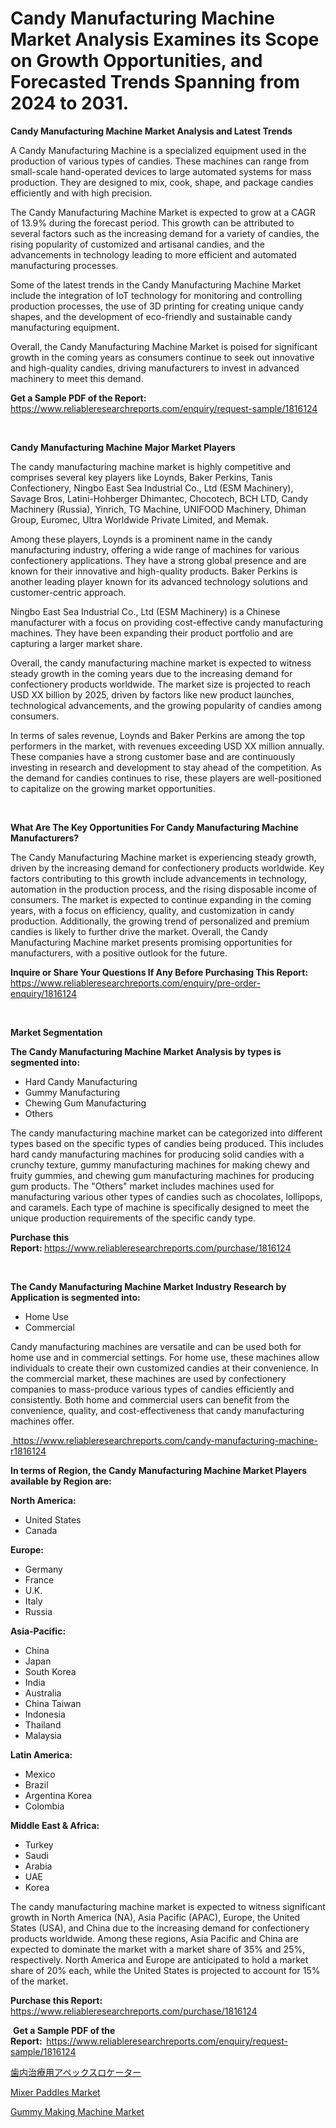 <p><h1>Candy Manufacturing Machine Market Analysis Examines its Scope on Growth Opportunities, and Forecasted Trends Spanning from 2024 to 2031.</h1></p><p><strong>Candy Manufacturing Machine Market Analysis and Latest Trends</strong></p>
<p><p>A Candy Manufacturing Machine is a specialized equipment used in the production of various types of candies. These machines can range from small-scale hand-operated devices to large automated systems for mass production. They are designed to mix, cook, shape, and package candies efficiently and with high precision.</p><p>The Candy Manufacturing Machine Market is expected to grow at a CAGR of 13.9% during the forecast period. This growth can be attributed to several factors such as the increasing demand for a variety of candies, the rising popularity of customized and artisanal candies, and the advancements in technology leading to more efficient and automated manufacturing processes.</p><p>Some of the latest trends in the Candy Manufacturing Machine Market include the integration of IoT technology for monitoring and controlling production processes, the use of 3D printing for creating unique candy shapes, and the development of eco-friendly and sustainable candy manufacturing equipment.</p><p>Overall, the Candy Manufacturing Machine Market is poised for significant growth in the coming years as consumers continue to seek out innovative and high-quality candies, driving manufacturers to invest in advanced machinery to meet this demand.</p></p>
<p><strong>Get a Sample PDF of the Report:&nbsp;</strong> <a href="https://www.reliableresearchreports.com/enquiry/request-sample/1816124">https://www.reliableresearchreports.com/enquiry/request-sample/1816124</a></p>
<p>&nbsp;</p>
<p><strong>Candy Manufacturing Machine Major Market Players</strong></p>
<p><p>The candy manufacturing machine market is highly competitive and comprises several key players like Loynds, Baker Perkins, Tanis Confectionery, Ningbo East Sea Industrial Co., Ltd (ESM Machinery), Savage Bros, Latini-Hohberger Dhimantec, Chocotech, BCH LTD, Candy Machinery (Russia), Yinrich, TG Machine, UNIFOOD Machinery, Dhiman Group, Euromec, Ultra Worldwide Private Limited, and Memak.</p><p>Among these players, Loynds is a prominent name in the candy manufacturing industry, offering a wide range of machines for various confectionery applications. They have a strong global presence and are known for their innovative and high-quality products. Baker Perkins is another leading player known for its advanced technology solutions and customer-centric approach.</p><p>Ningbo East Sea Industrial Co., Ltd (ESM Machinery) is a Chinese manufacturer with a focus on providing cost-effective candy manufacturing machines. They have been expanding their product portfolio and are capturing a larger market share.</p><p>Overall, the candy manufacturing machine market is expected to witness steady growth in the coming years due to the increasing demand for confectionery products worldwide. The market size is projected to reach USD XX billion by 2025, driven by factors like new product launches, technological advancements, and the growing popularity of candies among consumers.</p><p>In terms of sales revenue, Loynds and Baker Perkins are among the top performers in the market, with revenues exceeding USD XX million annually. These companies have a strong customer base and are continuously investing in research and development to stay ahead of the competition. As the demand for candies continues to rise, these players are well-positioned to capitalize on the growing market opportunities.</p></p>
<p>&nbsp;</p>
<p><strong>What Are The Key Opportunities For Candy Manufacturing Machine Manufacturers?</strong></p>
<p><p>The Candy Manufacturing Machine market is experiencing steady growth, driven by the increasing demand for confectionery products worldwide. Key factors contributing to this growth include advancements in technology, automation in the production process, and the rising disposable income of consumers. The market is expected to continue expanding in the coming years, with a focus on efficiency, quality, and customization in candy production. Additionally, the growing trend of personalized and premium candies is likely to further drive the market. Overall, the Candy Manufacturing Machine market presents promising opportunities for manufacturers, with a positive outlook for the future.</p></p>
<p><strong>Inquire or Share Your Questions If Any Before Purchasing This Report:</strong> <a href="https://www.reliableresearchreports.com/enquiry/pre-order-enquiry/1816124">https://www.reliableresearchreports.com/enquiry/pre-order-enquiry/1816124</a></p>
<p>&nbsp;</p>
<p><strong>Market Segmentation</strong></p>
<p><strong>The Candy Manufacturing Machine Market Analysis by types is segmented into:</strong></p>
<p><ul><li>Hard Candy Manufacturing</li><li>Gummy Manufacturing</li><li>Chewing Gum Manufacturing</li><li>Others</li></ul></p>
<p><p>The candy manufacturing machine market can be categorized into different types based on the specific types of candies being produced. This includes hard candy manufacturing machines for producing solid candies with a crunchy texture, gummy manufacturing machines for making chewy and fruity gummies, and chewing gum manufacturing machines for producing gum products. The "Others" market includes machines used for manufacturing various other types of candies such as chocolates, lollipops, and caramels. Each type of machine is specifically designed to meet the unique production requirements of the specific candy type.</p></p>
<p><strong>Purchase this Report:&nbsp;</strong><a href="https://www.reliableresearchreports.com/purchase/1816124">https://www.reliableresearchreports.com/purchase/1816124</a></p>
<p>&nbsp;</p>
<p><strong>The Candy Manufacturing Machine Market Industry Research by Application is segmented into:</strong></p>
<p><ul><li>Home Use</li><li>Commercial</li></ul></p>
<p><p>Candy manufacturing machines are versatile and can be used both for home use and in commercial settings. For home use, these machines allow individuals to create their own customized candies at their convenience. In the commercial market, these machines are used by confectionery companies to mass-produce various types of candies efficiently and consistently. Both home and commercial users can benefit from the convenience, quality, and cost-effectiveness that candy manufacturing machines offer.</p></p>
<p><a href="https://www.reliableresearchreports.com/candy-manufacturing-machine-r1816124">&nbsp;https://www.reliableresearchreports.com/candy-manufacturing-machine-r1816124</a></p>
<p><strong>In terms of Region, the Candy Manufacturing Machine Market Players available by Region are:</strong></p>
<p>
    <p> <strong> North America: </strong>
        <ul>
            <li>United States</li>
            <li>Canada</li>
        </ul>
        </p> 
    <p> <strong> Europe: </strong>
        <ul>
            <li>Germany</li>
            <li>France</li>
            <li>U.K.</li>
            <li>Italy</li>
            <li>Russia</li>
        </ul>
        </p> 
    <p> <strong> Asia-Pacific: </strong>
        <ul>
            <li>China</li>
            <li>Japan</li>
            <li>South Korea</li>
            <li>India</li>
            <li>Australia</li>
            <li>China Taiwan</li>
            <li>Indonesia</li>
            <li>Thailand</li>
            <li>Malaysia</li>
        </ul>
        </p> 
    <p> <strong> Latin America: </strong>
        <ul>
            <li>Mexico</li>
            <li>Brazil</li>
            <li>Argentina Korea</li>
            <li>Colombia</li>
        </ul>
        </p> 
    <p> <strong> Middle East & Africa: </strong>
        <ul>
            <li>Turkey</li>
            <li>Saudi</li>
            <li>Arabia</li>
            <li>UAE</li>
            <li>Korea</li>
        </ul>
    </p>
    </p>
<p><p>The candy manufacturing machine market is expected to witness significant growth in North America (NA), Asia Pacific (APAC), Europe, the United States (USA), and China due to the increasing demand for confectionery products worldwide. Among these regions, Asia Pacific and China are expected to dominate the market with a market share of 35% and 25%, respectively. North America and Europe are anticipated to hold a market share of 20% each, while the United States is projected to account for 15% of the market.</p></p>
<p><strong>Purchase this Report: </strong><a href="https://www.reliableresearchreports.com/purchase/1816124">https://www.reliableresearchreports.com/purchase/1816124</a></p>
<p>&nbsp;<strong>Get a Sample PDF of the Report:&nbsp;&nbsp;</strong><a href="https://www.reliableresearchreports.com/enquiry/request-sample/1816124">https://www.reliableresearchreports.com/enquiry/request-sample/1816124</a></p>
<p><strong></strong></p>
<p><p><a href="https://github.com/avbqbctihcbe2/Market-Research-Report-List-1/blob/main/799689541267.md">歯内治療用アペックスロケーター</a></p><p><a href="https://github.com/dimitrishawkinswaynenp91rgz/Market-Research-Report-List-2/blob/main/mixer-paddles-market.md">Mixer Paddles Market</a></p><p><a href="https://github.com/changoleonlaverguenzanoexiste/Market-Research-Report-List-3/blob/main/gummy-making-machine-market.md">Gummy Making Machine Market</a></p></p>